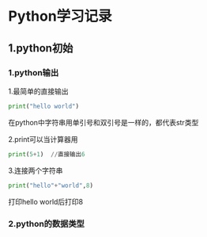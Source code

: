 # Python学习记录

## 1.python初始

### 1.python输出

1.最简单的直接输出

```python
print("hello world")
```

在python中字符串用单引号和双引号是一样的，都代表str类型

2.print可以当计算器用

```python
print(5+1)  //直接输出6
```

3.连接两个字符串

```python
print("hello"+"world",8)
```

打印hello world后打印8

### 2.python的数据类型

